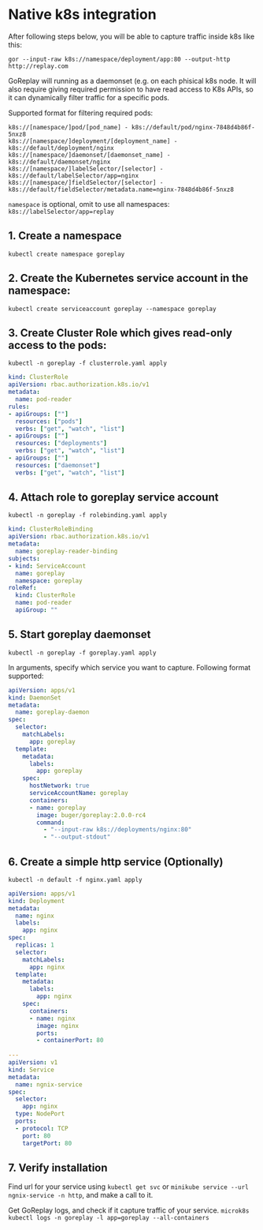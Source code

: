# Native k8s integration

After following steps below, you will be able to capture traffic inside k8s like this:

```
gor --input-raw k8s://namespace/deployment/app:80 --output-http http://replay.com
```

GoReplay will running as a daemonset (e.g. on each phisical k8s node. 
It will also require giving required permission to have read access to K8s APIs, so it can dynamically filter traffic for a specific pods.

Supported format for filtering required pods:

```
k8s://[namespace/]pod/[pod_name] - k8s://default/pod/nginx-7848d4b86f-5nxz8
k8s://[namespace/]deployment/[deployment_name] - k8s://default/deployment/nginx
k8s://[namespace/]daemonset/[daemonset_name] - k8s://default/daemonset/nginx
k8s://[namespace/]labelSelector/[selector] - k8s://default/labelSelector/app=nginx
k8s://[namespace/]fieldSelector/[selector] - k8s://default/fieldSelector/metadata.name=nginx-7848d4b86f-5nxz8
```
`namespace` is optional, omit to use all namespaces: `k8s://labelSelector/app=replay`

## 1. Create a namespace
`kubectl create namespace goreplay`

## 2. Create the Kubernetes service account in the namespace:

`kubectl create serviceaccount goreplay --namespace goreplay`

## 3. Create Cluster Role which gives read-only access to the pods:
`kubectl -n goreplay -f clusterrole.yaml apply`

```yaml
kind: ClusterRole
apiVersion: rbac.authorization.k8s.io/v1
metadata:
  name: pod-reader
rules:
- apiGroups: [""]
  resources: ["pods"]
  verbs: ["get", "watch", "list"]
- apiGroups: [""]
  resources: ["deployments"]
  verbs: ["get", "watch", "list"]
- apiGroups: [""]
  resources: ["daemonset"]
  verbs: ["get", "watch", "list"]
```

## 4. Attach role to goreplay service account
`kubectl -n goreplay -f rolebinding.yaml apply`

```yaml
kind: ClusterRoleBinding
apiVersion: rbac.authorization.k8s.io/v1
metadata:
  name: goreplay-reader-binding
subjects:
- kind: ServiceAccount
  name: goreplay
  namespace: goreplay
roleRef:
  kind: ClusterRole
  name: pod-reader
  apiGroup: ""
```

## 5. Start goreplay daemonset

`kubectl -n goreplay -f goreplay.yaml apply`

In arguments, specify which service you want to capture. 
Following format supported:


```yaml
apiVersion: apps/v1
kind: DaemonSet
metadata:
  name: goreplay-daemon
spec:
  selector:
    matchLabels:
      app: goreplay
  template:
    metadata:
      labels:
        app: goreplay
    spec:
      hostNetwork: true
      serviceAccountName: goreplay
      containers:
      - name: goreplay
        image: buger/goreplay:2.0.0-rc4
        command:
          - "--input-raw k8s://deployments/nginx:80"
          - "--output-stdout"
```

## 6. Create a simple http service (Optionally)

`kubectl -n default -f nginx.yaml apply`

```yaml
apiVersion: apps/v1
kind: Deployment
metadata:
  name: nginx
  labels:
    app: nginx
spec:
  replicas: 1
  selector:
    matchLabels:
      app: nginx
  template:
    metadata:
      labels:
        app: nginx
    spec:
      containers:
      - name: nginx
        image: nginx
        ports:
        - containerPort: 80
   
---
apiVersion: v1
kind: Service
metadata:
  name: ngnix-service
spec:
  selector:
    app: nginx
  type: NodePort
  ports:
  - protocol: TCP
    port: 80
    targetPort: 80

```


## 7. Verify installation

Find url for your service using `kubectl get svc` or `minikube service --url ngnix-service -n http`, and make a call to it.

Get GoReplay logs, and check if it capture traffic of your service.
`microk8s kubectl logs -n goreplay -l app=goreplay --all-containers`

